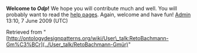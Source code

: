 __Welcome to _Odp_!__ We hope you will contribute much and well. 
You will probably want to read the [help pages](http://ontologydesignpatterns.org/wiki/Help:Contents "Help:Contents"). Again, welcome and have fun! [Admin](../User/ValentinaPresutti "User:ValentinaPresutti") 13:10, 7 June 2009 (UTC)





Retrieved from "[http://ontologydesignpatterns.org/wiki/User\_talk:RetoBachmann-Gm%C3%BCr](../User_talk/RetoBachmann-Gmür)"